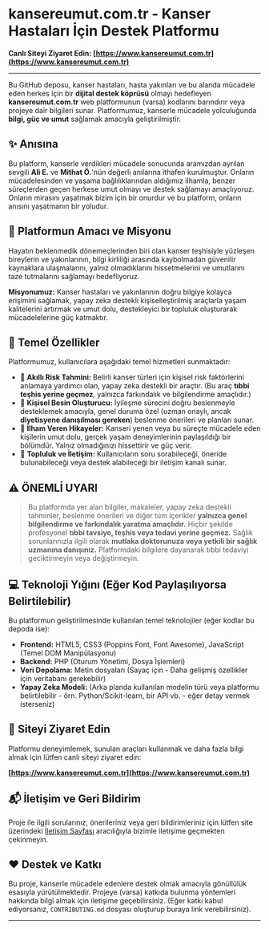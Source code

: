 # kansereumut.com.tr - Kanser Hastaları İçin Destek Platformu



**Canlı Siteyi Ziyaret Edin: [https://www.kansereumut.com.tr](https://www.kansereumut.com.tr)**

---

Bu GitHub deposu, kanser hastaları, hasta yakınları ve bu alanda mücadele eden herkes için bir **dijital destek köprüsü** olmayı hedefleyen **kansereumut.com.tr** web platformunun (varsa) kodlarını barındırır veya projeye dair bilgileri sunar. Platformumuz, kanserle mücadele yolculuğunda **bilgi, güç ve umut** sağlamak amacıyla geliştirilmiştir.

## ✨ Anısına

Bu platform, kanserle verdikleri mücadele sonucunda aramızdan ayrılan sevgili **Ali E.** ve **Mithat Ö.**'nün değerli anılarına ithafen kurulmuştur. Onların mücadelesinden ve yaşama bağlılıklarından aldığımız ilhamla, benzer süreçlerden geçen herkese umut olmayı ve destek sağlamayı amaçlıyoruz. Onların mirasını yaşatmak bizim için bir onurdur ve bu platform, onların anısını yaşatmanın bir yoludur.

## 🚀 Platformun Amacı ve Misyonu

Hayatın beklenmedik dönemeçlerinden biri olan kanser teşhisiyle yüzleşen bireylerin ve yakınlarının, bilgi kirliliği arasında kaybolmadan güvenilir kaynaklara ulaşmalarını, yalnız olmadıklarını hissetmelerini ve umutlarını taze tutmalarını sağlamayı hedefliyoruz.

**Misyonumuz:** Kanser hastaları ve yakınlarının doğru bilgiye kolayca erişimini sağlamak, yapay zeka destekli kişiselleştirilmiş araçlarla yaşam kalitelerini artırmak ve umut dolu, destekleyici bir topluluk oluşturarak mücadelelerine güç katmaktır.

## 🌟 Temel Özellikler

Platformumuz, kullanıcılara aşağıdaki temel hizmetleri sunmaktadır:

*   🧠 **Akıllı Risk Tahmini:** Belirli kanser türleri için kişisel risk faktörlerini anlamaya yardımcı olan, yapay zeka destekli bir araçtır. (Bu araç **tıbbi teşhis yerine geçmez**, yalnızca farkındalık ve bilgilendirme amaçlıdır.)
*   🥗 **Kişisel Besin Oluşturucu:** İyileşme sürecini doğru beslenmeyle desteklemek amacıyla, genel duruma özel (uzman onaylı, ancak **diyetisyene danışılması gereken**) beslenme önerileri ve planları sunar.
*   📖 **İlham Veren Hikayeler:** Kanseri yenen veya bu süreçte mücadele eden kişilerin umut dolu, gerçek yaşam deneyimlerinin paylaşıldığı bir bölümdür. Yalnız olmadığınızı hissettirir ve güç verir.
*   🤝 **Topluluk ve İletişim:** Kullanıcıların soru sorabileceği, öneride bulunabileceği veya destek alabileceği bir iletişim kanalı sunar.

## ⚠️ ÖNEMLİ UYARI

> Bu platformda yer alan bilgiler, makaleler, yapay zeka destekli tahminler, beslenme önerileri ve diğer tüm içerikler **yalnızca genel bilgilendirme ve farkındalık yaratma amaçlıdır.** Hiçbir şekilde profesyonel **tıbbi tavsiye, teşhis veya tedavi yerine geçmez.** Sağlık sorunlarınızla ilgili olarak **mutlaka doktorunuza veya yetkili bir sağlık uzmanına danışınız.** Platformdaki bilgilere dayanarak tıbbi tedaviyi geciktirmeyin veya değiştirmeyin.

## 💻 Teknoloji Yığını (Eğer Kod Paylaşılıyorsa Belirtilebilir)

Bu platformun geliştirilmesinde kullanılan temel teknolojiler (eğer kodlar bu depoda ise):

*   **Frontend:** HTML5, CSS3 (Poppins Font, Font Awesome), JavaScript (Temel DOM Manipülasyonu)
*   **Backend:** PHP (Oturum Yönetimi, Dosya İşlemleri)
*   **Veri Depolama:** Metin dosyaları (Sayaç için - Daha gelişmiş özellikler için veritabanı gerekebilir)
*   **Yapay Zeka Modeli:** (Arka planda kullanılan modelin türü veya platformu belirtilebilir - örn. Python/Scikit-learn, bir API vb. - eğer detay vermek isterseniz)

## 🔗 Siteyi Ziyaret Edin

Platformu deneyimlemek, sunulan araçları kullanmak ve daha fazla bilgi almak için lütfen canlı siteyi ziyaret edin:

**[https://www.kansereumut.com.tr](https://www.kansereumut.com.tr)**

## 📬 İletişim ve Geri Bildirim

Proje ile ilgili sorularınız, önerileriniz veya geri bildirimleriniz için lütfen site üzerindeki [İletişim Sayfası](https://www.kansereumut.com.tr/iletisim.php) aracılığıyla  bizimle iletişime geçmekten çekinmeyin.

## ❤️ Destek ve Katkı

Bu proje, kanserle mücadele edenlere destek olmak amacıyla gönüllülük esasıyla yürütülmektedir. Projeye (varsa) katkıda bulunma yöntemleri hakkında bilgi almak için iletişime geçebilirsiniz. (Eğer katkı kabul ediyorsanız, `CONTRIBUTING.md` dosyası oluşturup buraya link verebilirsiniz).

---

